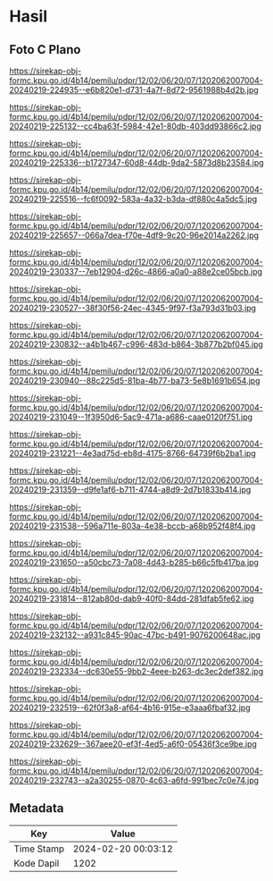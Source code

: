 # Hasil

## Foto C Plano

https://sirekap-obj-formc.kpu.go.id/4b14/pemilu/pdpr/12/02/06/20/07/1202062007004-20240219-224935--e6b820e1-d731-4a7f-8d72-9561988b4d2b.jpg

https://sirekap-obj-formc.kpu.go.id/4b14/pemilu/pdpr/12/02/06/20/07/1202062007004-20240219-225132--cc4ba63f-5984-42e1-80db-403dd93866c2.jpg

https://sirekap-obj-formc.kpu.go.id/4b14/pemilu/pdpr/12/02/06/20/07/1202062007004-20240219-225336--b1727347-60d8-44db-9da2-5873d8b23584.jpg

https://sirekap-obj-formc.kpu.go.id/4b14/pemilu/pdpr/12/02/06/20/07/1202062007004-20240219-225516--fc6f0092-583a-4a32-b3da-df880c4a5dc5.jpg

https://sirekap-obj-formc.kpu.go.id/4b14/pemilu/pdpr/12/02/06/20/07/1202062007004-20240219-225657--066a7dea-f70e-4df9-9c20-96e2014a2262.jpg

https://sirekap-obj-formc.kpu.go.id/4b14/pemilu/pdpr/12/02/06/20/07/1202062007004-20240219-230337--7eb12904-d26c-4866-a0a0-a88e2ce05bcb.jpg

https://sirekap-obj-formc.kpu.go.id/4b14/pemilu/pdpr/12/02/06/20/07/1202062007004-20240219-230527--38f30f56-24ec-4345-9f97-f3a793d31b03.jpg

https://sirekap-obj-formc.kpu.go.id/4b14/pemilu/pdpr/12/02/06/20/07/1202062007004-20240219-230832--a4b1b467-c996-483d-b864-3b877b2bf045.jpg

https://sirekap-obj-formc.kpu.go.id/4b14/pemilu/pdpr/12/02/06/20/07/1202062007004-20240219-230940--88c225d5-81ba-4b77-ba73-5e8b1691b654.jpg

https://sirekap-obj-formc.kpu.go.id/4b14/pemilu/pdpr/12/02/06/20/07/1202062007004-20240219-231049--1f3950d6-5ac9-471a-a686-caae0120f751.jpg

https://sirekap-obj-formc.kpu.go.id/4b14/pemilu/pdpr/12/02/06/20/07/1202062007004-20240219-231221--4e3ad75d-eb8d-4175-8766-64739f6b2ba1.jpg

https://sirekap-obj-formc.kpu.go.id/4b14/pemilu/pdpr/12/02/06/20/07/1202062007004-20240219-231359--d9fe1af6-b711-4744-a8d9-2d7b1833b414.jpg

https://sirekap-obj-formc.kpu.go.id/4b14/pemilu/pdpr/12/02/06/20/07/1202062007004-20240219-231538--596a711e-803a-4e38-bccb-a68b952f48f4.jpg

https://sirekap-obj-formc.kpu.go.id/4b14/pemilu/pdpr/12/02/06/20/07/1202062007004-20240219-231650--a50cbc73-7a08-4d43-b285-b66c5fb417ba.jpg

https://sirekap-obj-formc.kpu.go.id/4b14/pemilu/pdpr/12/02/06/20/07/1202062007004-20240219-231814--812ab80d-dab9-40f0-84dd-281dfab5fe62.jpg

https://sirekap-obj-formc.kpu.go.id/4b14/pemilu/pdpr/12/02/06/20/07/1202062007004-20240219-232132--a931c845-90ac-47bc-b491-9076200648ac.jpg

https://sirekap-obj-formc.kpu.go.id/4b14/pemilu/pdpr/12/02/06/20/07/1202062007004-20240219-232334--dc630e55-9bb2-4eee-b263-dc3ec2def382.jpg

https://sirekap-obj-formc.kpu.go.id/4b14/pemilu/pdpr/12/02/06/20/07/1202062007004-20240219-232519--62f0f3a8-af64-4b16-915e-e3aaa6fbaf32.jpg

https://sirekap-obj-formc.kpu.go.id/4b14/pemilu/pdpr/12/02/06/20/07/1202062007004-20240219-232629--367aee20-ef3f-4ed5-a6f0-05436f3ce9be.jpg

https://sirekap-obj-formc.kpu.go.id/4b14/pemilu/pdpr/12/02/06/20/07/1202062007004-20240219-232743--a2a30255-0870-4c63-a6fd-991bec7c0e74.jpg


## Metadata

| Key        | Value               |
| ---------- | ------------------- |
| Time Stamp | 2024-02-20 00:03:12 |
| Kode Dapil | 1202                |



